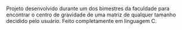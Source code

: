 Projeto desenvolvido durante um dos bimestres da faculdade para encontrar o centro de gravidade de uma matriz de qualquer tamanho decidido pelo usuário. Feito completamente em linguagem C.
